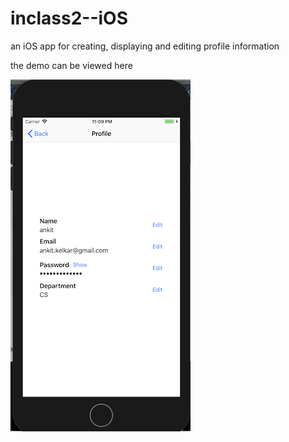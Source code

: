# inclass2--iOS
an iOS app for creating, displaying and editing profile information

the demo can be viewed here 

[![Watch the video](https://github.com/akelkar3/inclass2--iOS/blob/master/Screen%20Shot%202018-10-25%20at%2011.09.59%20PM.png)](https://youtu.be/LeOSvj3nMkc)
